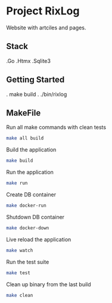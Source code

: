 # Project RixLog

Website with artciles and pages.

## Stack

.Go
.Htmx
.Sqlite3

## Getting Started

. make build
. ./bin/rixlog

## MakeFile

Run all make commands with clean tests
```bash
make all build
```

Build the application
```bash
make build
```

Run the application
```bash
make run
```

Create DB container
```bash
make docker-run
```

Shutdown DB container
```bash
make docker-down
```

Live reload the application
```bash
make watch
```

Run the test suite
```bash
make test
```

Clean up binary from the last build
```bash
make clean
```
